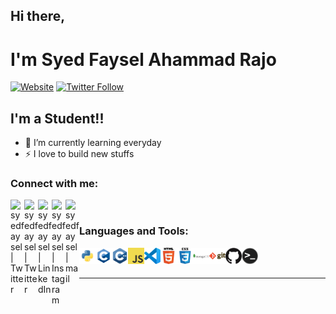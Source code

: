 ## Hi there, 
# I'm Syed Faysel Ahammad Rajo
[![Website](https://img.shields.io/website?label=syedfaysel.me&style=for-the-badge&url=https://syedfaysel.me/)](https://syedfaysel.me/)
[![Twitter Follow](https://img.shields.io/twitter/follow/SyedFaysel?color=1DA1F2&logo=twitter&style=for-the-badge)](https://twitter.com/intent/follow?original_referer=https%3A%2F%2Fgithub.com%2FcodeSTACKr&screen_name=SyedFaysel)
## I'm a Student!!

- 🌱 I’m currently learning everyday 
- ⚡ I love to build new stuffs
### Connect with me:


[<img align="left" alt="syedfaysel | Twitter" width="22px" src="https://cdn.jsdelivr.net/npm/simple-icons@v3/icons/facebook.svg" />][facebook]
[<img align="left" alt="syedfaysel | Twitter" width="22px" src="https://cdn.jsdelivr.net/npm/simple-icons@v3/icons/twitter.svg" />][twitter]
[<img align="left" alt="syedfaysel | LinkedIn" width="22px" src="https://cdn.jsdelivr.net/npm/simple-icons@v3/icons/linkedin.svg" />][linkedin]
[<img align="left" alt="syedfaysel | Instagram" width="22px" src="https://cdn.jsdelivr.net/npm/simple-icons@v3/icons/instagram.svg" />][instagram]
[<img align="left" alt="syedfaysel | mail" width="22px" src="https://cdn.jsdelivr.net/npm/simple-icons@v3/icons/gmail.svg" />][email]

<br />

### Languages and Tools:
<img align="left" alt="Visual Studio Code" width="26px" src="https://raw.githubusercontent.com/github/explore/80688e429a7d4ef2fca1e82350fe8e3517d3494d/topics/python/python.png" />
<img align="left" alt="Visual Studio Code" width="26px" src="https://raw.githubusercontent.com/github/explore/80688e429a7d4ef2fca1e82350fe8e3517d3494d/topics/c/c.png" />
<img align="left" alt="Visual Studio Code" width="26px" src="https://raw.githubusercontent.com/github/explore/80688e429a7d4ef2fca1e82350fe8e3517d3494d/topics/cpp/cpp.png" />
<img align="left" alt="Visual Studio Code" width="26px" src="https://raw.githubusercontent.com/github/explore/80688e429a7d4ef2fca1e82350fe8e3517d3494d/topics/javascript/javascript.png" />
<img align="left" alt="Visual Studio Code" width="26px" src="https://raw.githubusercontent.com/github/explore/80688e429a7d4ef2fca1e82350fe8e3517d3494d/topics/visual-studio-code/visual-studio-code.png" />
<img align="left" alt="HTML5" width="26px" src="https://raw.githubusercontent.com/github/explore/80688e429a7d4ef2fca1e82350fe8e3517d3494d/topics/html/html.png" />
<img align="left" alt="CSS3" width="26px" src="https://raw.githubusercontent.com/github/explore/80688e429a7d4ef2fca1e82350fe8e3517d3494d/topics/css/css.png" />
<img align="left" alt="MongoDB" width="26px" src="https://raw.githubusercontent.com/github/explore/80688e429a7d4ef2fca1e82350fe8e3517d3494d/topics/mongodb/mongodb.png" />
<img align="left" alt="Git" width="26px" src="https://raw.githubusercontent.com/github/explore/80688e429a7d4ef2fca1e82350fe8e3517d3494d/topics/git/git.png" />
<img align="left" alt="GitHub" width="26px" src="https://raw.githubusercontent.com/github/explore/78df643247d429f6cc873026c0622819ad797942/topics/github/github.png" />
<img align="left" alt="Terminal" width="26px" src="https://raw.githubusercontent.com/github/explore/80688e429a7d4ef2fca1e82350fe8e3517d3494d/topics/terminal/terminal.png" />

<br />
<br />

---

[facebook]:https://www.facebook.com/syedfaysel

[email]: mailto:sfa.rajo20@gmail.com
[twitter]: https://twitter.com/SyedFaysel

[instagram]: https://instagram.com/rajo_28
[linkedin]: https://linkedin.com/in/syedfaysel